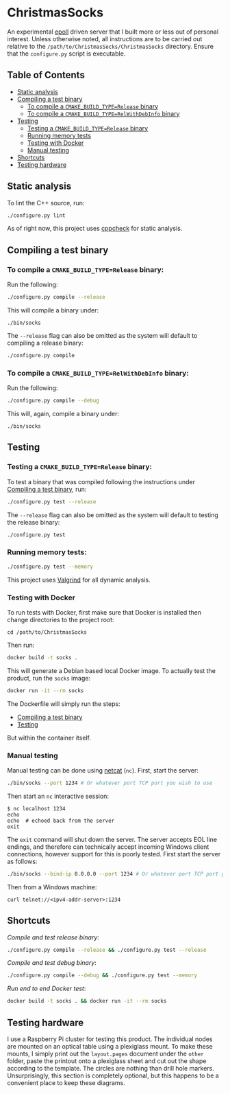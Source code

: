 # ChristmasSocks
An experimental [epoll](https://linux.die.net/man/4/epoll) driven server that I built more or less out of personal interest. Unless otherwise noted, all instructions are to be carried out relative to the `/path/to/ChristmasSocks/ChristmasSocks` directory. Ensure that the `configure.py` script is executable.
## Table of Contents
  - [Static analysis](#static-analysis)
  - [Compiling a test binary](#compiling-a-test-binary)
    - [To compile a `CMAKE_BUILD_TYPE=Release` binary](#to-compile-a-cmake_build_typerelease-binary)
    - [To compile a `CMAKE_BUILD_TYPE=RelWithDebInfo` binary](#to-compile-a-cmake_build_typerelwithdebinfo-binary)
  - [Testing](#testing)
    - [Testing a `CMAKE_BUILD_TYPE=Release` binary](#testing-a-cmake_build_typerelease-binary)
    - [Running memory tests](#running-memory-tests)
    - [Testing with Docker](#testing-with-docker)
    - [Manual testing](#manual-testing)
  - [Shortcuts](#shortcuts)
  - [Testing hardware](#testing-hardware)

## Static analysis
To lint the C++ source, run:
```bash
./configure.py lint
```
As of right now, this project uses [cppcheck](http://cppcheck.sourceforge.net/) for static analysis.
## Compiling a test binary
### To compile a `CMAKE_BUILD_TYPE=Release` binary:
Run the following:
```bash
./configure.py compile --release
```
This will compile a binary under:
```
./bin/socks
```
The `--release` flag can also be omitted as the system will default to compiling a release binary:
```bash
./configure.py compile
```
### To compile a `CMAKE_BUILD_TYPE=RelWithDebInfo` binary:
Run the following:
```bash
./configure.py compile --debug
```
This will, again, compile a binary under:
```
./bin/socks
```
## Testing
### Testing a `CMAKE_BUILD_TYPE=Release` binary:
To test a binary that was compiled following the instructions under [Compiling a test binary](#compiling-a-test-binary), run:
```bash
./configure.py test --release
```
The `--release` flag can also be omitted as the system will default to testing the release binary:
```bash
./configure.py test
```
### Running memory tests:
```bash
./configure.py test --memory
```
This project uses [Valgrind](https://valgrind.org/) for all dynamic analysis.
### Testing with Docker
To run tests with Docker, first make sure that Docker is installed then change directories to the project root:
```
cd /path/to/ChristmasSocks
```
Then run:
```bash
docker build -t socks .
```
This will generate a Debian based local Docker image. To actually test the product, run the `socks` image:
```bash
docker run -it --rm socks
```
The Dockerfile will simply run the steps:
- [Compiling a test binary](#compiling-a-test-binary)
- [Testing](#testing)

But within the container itself.
### Manual testing
Manual testing can be done using [netcat](https://linux.die.net/man/1/nc) (`nc`). First, start the server:
```bash
./bin/socks --port 1234 # Or whatever port TCP port you wish to use
```
Then start an `nc` interactive session:
```
$ nc localhost 1234
echo
echo  # echoed back from the server
exit
```
The `exit` command will shut down the server. The server accepts EOL line endings, and therefore can technically
accept incoming Windows client connections, however support for this is poorly tested. First start the server as follows:
```bash
./bin/socks --bind-ip 0.0.0.0 --port 1234 # Or whatever port TCP port you wish to use
```
Then from a Windows machine:
```
curl telnet://<ipv4-addr-server>:1234
```
## Shortcuts
_Compile and test release binary_:
```bash
./configure.py compile --release && ./configure.py test --release
```
_Compile and test debug binary_:
```bash
./configure.py compile --debug && ./configure.py test --memory
```
_Run end to end Docker test_:
```bash
docker build -t socks . && docker run -it --rm socks
```
## Testing hardware
I use a Raspberry Pi cluster for testing this product. The individual nodes are mounted on an optical table using a plexiglass mount.
To make these mounts, I simply print out the `layout.pages` document under the `other` folder, paste the printout onto a plexiglass sheet
and cut out the shape according to the template. The circles are nothing than drill hole markers. Unsurprisingly, this section is completely optional, but this happens to be a convenient place to keep these diagrams.
